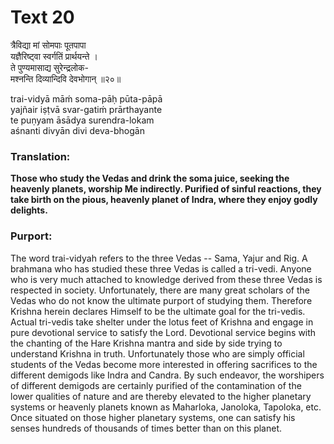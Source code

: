 # Text 20

त्रैविद्या मां सोमपाः पूतपापा  
यज्ञैरिष्ट्वा स्वर्गतिं प्रार्थयन्ते ।  
ते पुण्यमासाद्य सुरेन्द्रलोक-  
मश्नन्ति दिव्यान्दिवि देवभोगान् ॥२०॥

trai-vidyā māḿ soma-pāḥ pūta-pāpā  
yajñair iṣṭvā svar-gatiḿ prārthayante  
te puṇyam āsādya surendra-lokam  
aśnanti divyān divi deva-bhogān



### Translation:

**Those who study the Vedas and drink the soma juice, seeking the heavenly planets, worship Me indirectly. Purified of sinful reactions, they take birth on the pious, heavenly planet of Indra, where they enjoy godly delights.**

### Purport:

The word trai-vidyah refers to the three Vedas -- Sama, Yajur and Rig. A brahmana who has studied these three Vedas is called a tri-vedi. Anyone who is very much attached to knowledge derived from these three Vedas is respected in society. Unfortunately, there are many great scholars of the Vedas who do not know the ultimate purport of studying them. Therefore Krishna herein declares Himself to be the ultimate goal for the tri-vedis. Actual tri-vedis take shelter under the lotus feet of Krishna and engage in pure devotional service to satisfy the Lord. Devotional service begins with the chanting of the Hare Krishna mantra and side by side trying to understand Krishna in truth. Unfortunately those who are simply official students of the Vedas become more interested in offering sacrifices to the different demigods like Indra and Candra. By such endeavor, the worshipers of different demigods are certainly purified of the contamination of the lower qualities of nature and are thereby elevated to the higher planetary systems or heavenly planets known as Maharloka, Janoloka, Tapoloka, etc. Once situated on those higher planetary systems, one can satisfy his senses hundreds of thousands of times better than on this planet.